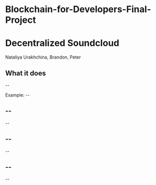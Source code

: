 # Blockchain-for-Developers-Final-Project

# Decentralized Soundcloud

Nataliya Urakhchina, Brandon, Peter

## What it does

--

Example: --

## --

--

## --

--

## --

--
